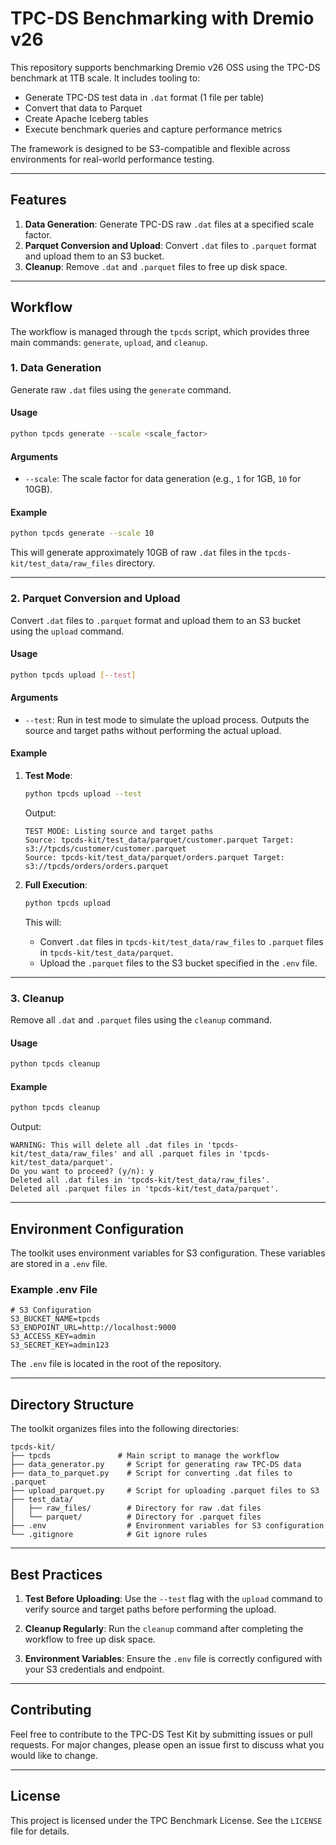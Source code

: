 # TPC-DS Benchmarking with Dremio v26

This repository supports benchmarking Dremio v26 OSS using the TPC-DS benchmark at 1TB scale. It includes tooling to:

- Generate TPC-DS test data in `.dat` format (1 file per table)
- Convert that data to Parquet
- Create Apache Iceberg tables
- Execute benchmark queries and capture performance metrics

The framework is designed to be S3-compatible and flexible across environments for real-world performance testing.

---

## **Features**
1. **Data Generation**: Generate TPC-DS raw `.dat` files at a specified scale factor.
2. **Parquet Conversion and Upload**: Convert `.dat` files to `.parquet` format and upload them to an S3 bucket.
3. **Cleanup**: Remove `.dat` and `.parquet` files to free up disk space.

---

## **Workflow**
The workflow is managed through the `tpcds` script, which provides three main commands: `generate`, `upload`, and `cleanup`.

### **1. Data Generation**
Generate raw `.dat` files using the `generate` command.

#### **Usage**
```bash
python tpcds generate --scale <scale_factor>
```

#### **Arguments**
- `--scale`: The scale factor for data generation (e.g., `1` for 1GB, `10` for 10GB).

#### **Example**
```bash
python tpcds generate --scale 10
```
This will generate approximately 10GB of raw `.dat` files in the `tpcds-kit/test_data/raw_files` directory.

---

### **2. Parquet Conversion and Upload**
Convert `.dat` files to `.parquet` format and upload them to an S3 bucket using the `upload` command.

#### **Usage**
```bash
python tpcds upload [--test]
```

#### **Arguments**
- `--test`: Run in test mode to simulate the upload process. Outputs the source and target paths without performing the actual upload.

#### **Example**
1. **Test Mode**:
   ```bash
   python tpcds upload --test
   ```
   Output:
   ```
   TEST MODE: Listing source and target paths
   Source: tpcds-kit/test_data/parquet/customer.parquet Target: s3://tpcds/customer/customer.parquet
   Source: tpcds-kit/test_data/parquet/orders.parquet Target: s3://tpcds/orders/orders.parquet
   ```

2. **Full Execution**:
   ```bash
   python tpcds upload
   ```
   This will:
   - Convert `.dat` files in `tpcds-kit/test_data/raw_files` to `.parquet` files in `tpcds-kit/test_data/parquet`.
   - Upload the `.parquet` files to the S3 bucket specified in the `.env` file.

---

### **3. Cleanup**
Remove all `.dat` and `.parquet` files using the `cleanup` command.

#### **Usage**
```bash
python tpcds cleanup
```

#### **Example**
```bash
python tpcds cleanup
```
Output:
```
WARNING: This will delete all .dat files in 'tpcds-kit/test_data/raw_files' and all .parquet files in 'tpcds-kit/test_data/parquet'.
Do you want to proceed? (y/n): y
Deleted all .dat files in 'tpcds-kit/test_data/raw_files'.
Deleted all .parquet files in 'tpcds-kit/test_data/parquet'.
```

---

## **Environment Configuration**
The toolkit uses environment variables for S3 configuration. These variables are stored in a `.env` file.

### **Example .env File**
```properties
# S3 Configuration
S3_BUCKET_NAME=tpcds
S3_ENDPOINT_URL=http://localhost:9000
S3_ACCESS_KEY=admin
S3_SECRET_KEY=admin123
```
The `.env` file is located in the root of the repository.

---

## **Directory Structure**
The toolkit organizes files into the following directories:
```
tpcds-kit/
├── tpcds               # Main script to manage the workflow
├── data_generator.py     # Script for generating raw TPC-DS data
├── data_to_parquet.py    # Script for converting .dat files to .parquet
├── upload_parquet.py     # Script for uploading .parquet files to S3
├── test_data/
│   ├── raw_files/        # Directory for raw .dat files
│   └── parquet/          # Directory for .parquet files
├── .env                  # Environment variables for S3 configuration
└── .gitignore            # Git ignore rules
```

---

## **Best Practices**
1. **Test Before Uploading**:
   Use the `--test` flag with the `upload` command to verify source and target paths before performing the upload.

2. **Cleanup Regularly**:
   Run the `cleanup` command after completing the workflow to free up disk space.

3. **Environment Variables**:
   Ensure the `.env` file is correctly configured with your S3 credentials and endpoint.

---

## **Contributing**
Feel free to contribute to the TPC-DS Test Kit by submitting issues or pull requests. For major changes, please open an issue first to discuss what you would like to change.

---

## **License**
This project is licensed under the TPC Benchmark License. See the `LICENSE` file for details.
